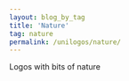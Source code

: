 ```yaml
---
layout: blog_by_tag
title: 'Nature'
tag: nature
permalink: /unilogos/nature/
---
```


Logos with bits of nature